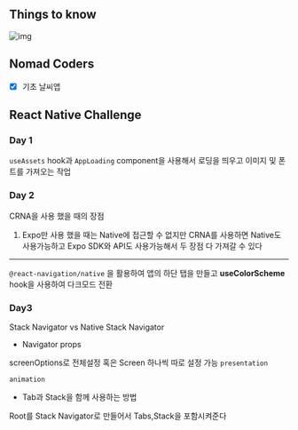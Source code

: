 ## Things to know

![img](https://www.researchgate.net/profile/Andreas-Biorn-Hansen/publication/323381516/figure/fig5/AS:654720431579138@1533108923685/React-Native-Interpreted-approach-architecture.png)

## Nomad Coders

- [x] 기초 날씨앱

## React Native Challenge

### Day 1

`useAssets` hook과 `AppLoading` component을 사용해서 로딩을 띄우고 이미지 및 폰트를 가져오는 작업

### Day 2

CRNA을 사용 했을 때의 장점

1. Expo만 사용 했을 때는 Native에 접근할 수 없지만 CRNA를 사용하면 Native도 사용가능하고 Expo SDK와 API도 사용가능해서 두 장점 다 가져갈 수 있다

---

`@react-navigation/native` 을 활용하여 앱의 하단 탭을 만들고 **useColorScheme** hook을 사용하여 다크모드 전환

### Day3

Stack Navigator vs Native Stack Navigator

- Navigator props

screenOptions로 전체설정 혹은 Screen 하나씩 따로 설정 가능
`presentation`

`animation`

- Tab과 Stack을 함께 사용하는 방법

Root를 Stack Navigator로 만들어서 Tabs,Stack을 포함시켜준다
